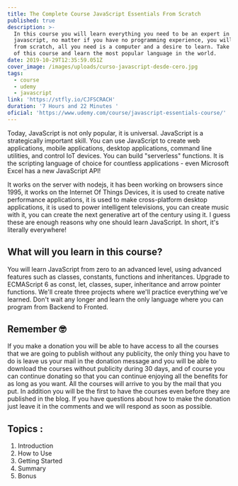 ```yaml
---
title: The Complete Course JavaScript Essentials From Scratch
published: true
description: >-
  In this course you will learn everything you need to be an expert in
  javascript, no matter if you have no programming experience, you will learn
  from scratch, all you need is a computer and a desire to learn. Take advantage
  of this course and learn the most popular language in the world.
date: 2019-10-29T12:35:59.051Z
cover_image: /images/uploads/curso-javascript-desde-cero.jpg
tags:
  - course
  - udemy
  - javascript
link: 'https://stfly.io/CJFSCRACH'
duration: '7 Hours and 22 Minutes '
oficial: 'https://www.udemy.com/course/javascript-essentials-course/'
---
```

Today, JavaScript is not only popular, it is universal. JavaScript is a strategically important skill. You can use JavaScript to create web applications, mobile applications, desktop applications, command line utilities, and control IoT devices. You can build "serverless" functions. It is the scripting language of choice for countless applications - even Microsoft Excel has a new JavaScript API!

It works on the server with nodejs, it has been working on browsers since 1995, it works on the Internet Of Things Devices, it is used to create native performance applications, it is used to make cross-platform desktop applications, it is used to power intelligent televisions, you can create music with it, you can create the next generative art of the century using it. I guess these are enough reasons why one should learn JavaScript. In short, it's literally everywhere!

## What will you learn in this course?

You will learn JavaScript from zero to an advanced level, using advanced features such as classes, constants, functions and inheritances. Upgrade to ECMAScript 6 as const, let, classes, super, inheritance and arrow pointer functions. We'll create three projects where we'll practice everything we've learned. Don't wait any longer and learn the only language where you can program from Backend to Fronted.

## Remember 🤓

If you make a donation you will be able to have access to all the courses that we are going to publish without any publicity, the only thing you have to do is leave us your mail in the donation message and you will be able to download the courses without publicity during 30 days, and of course you can continue donating so that you can continue enjoying all the benefits for as long as you want. All the courses will arrive to you by the mail that you put. In addition you will be the first to have the courses even before they are published in the blog. If you have questions about how to make the donation just leave it in the comments and we will respond as soon as possible.

## Topics :

1. Introduction
2. How to Use
3. Getting Started
4. Summary
5. Bonus
